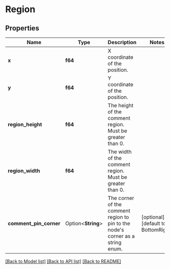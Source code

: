 # Region

## Properties

Name | Type | Description | Notes
------------ | ------------- | ------------- | -------------
**x** | **f64** | X coordinate of the position. | 
**y** | **f64** | Y coordinate of the position. | 
**region_height** | **f64** | The height of the comment region. Must be greater than 0. | 
**region_width** | **f64** | The width of the comment region. Must be greater than 0. | 
**comment_pin_corner** | Option<**String**> | The corner of the comment region to pin to the node's corner as a string enum. | [optional][default to BottomRight]

[[Back to Model list]](../README.md#documentation-for-models) [[Back to API list]](../README.md#documentation-for-api-endpoints) [[Back to README]](../README.md)


